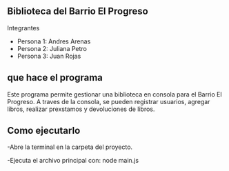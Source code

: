 ## Biblioteca del Barrio El Progreso

Integrantes
- Persona 1: Andres Arenas
- Persona 2: Juliana Petro
- Persona 3: Juan Rojas


## que hace el programa

Este programa permite gestionar una biblioteca en consola para el Barrio El Progreso. A traves de la consola, se pueden registrar usuarios, agregar libros, realizar prexstamos y devoluciones de libros.

## Como ejecutarlo

-Abre la terminal en la carpeta del proyecto.

-Ejecuta el archivo principal con:
node main.js

